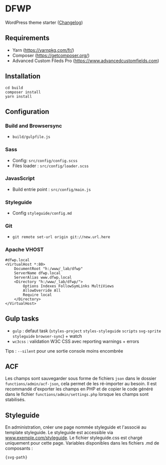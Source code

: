 # DFWP 
WordPress theme starter ([Changelog](https://github.com/posykrat/dfwp/blob/master/changelog.md))

## Requirements
- Yarn (https://yarnpkg.com/fr/)
- Composer (https://getcomposer.org/)
- Advanced Custom Fileds Pro (https://www.advancedcustomfields.com)

## Installation
```
cd build
composer install
yarn install
```

## Configuration

### Build and Browsersync
- `build/gulpfile.js`

### Sass
- Config: `src/config/config.scss`
- Files loader : `src/config/loader.scss`

### JavasScript
- Build entrie point : `src/config/main.js` 

### Styleguide
- Config `styleguide/config.md`

### Git 
- `git remote set-url origin git://new.url.here`

### Apache VHOST 
```
#dfwp.local
<VirtualHost *:80>
	DocumentRoot "h:/www/_lab/dfwp"
	ServerName dfwp.local
	ServerAlias www.dfwp.local
	<Directory "h:/www/_lab/dfwp/">
		Options Indexes FollowSymLinks MultiViews
        AllowOverride All
        Require local
	</Directory>
</VirtualHost>
```

## Gulp tasks
- `gulp` : defaut task (`styles-project` `styles-styleguide` `scripts` `svg-sprite` `styleguide` `browser-sync`) + watch  
- `wc3css` : validation W3C CSS avec reporting warnings + errors

Tips : `--silent` pour une sortie console moins encombrée 

## ACF
Les champs sont sauvegarder sous forme de fichiers `json` dans le dossier `functions/admin/acf-json`, cela permet de les ré-importer au besoin. Il est recommandé d'exporter les champs en PHP et de copier le code généré dans le fichier `functions/admin/settings.php` lorsque les champs sont stabilisés.

## Styleguide
En administration, créer une page nommée styleguide et l'associé au template styleguide. Le styleguide est accessible via www.exemple.com/styleguide. Le fichier styleguide.css est chargé uniquement pour cette page. Variables disponibles dans les fichiers .md de composants : 

```
{svg-path}
```